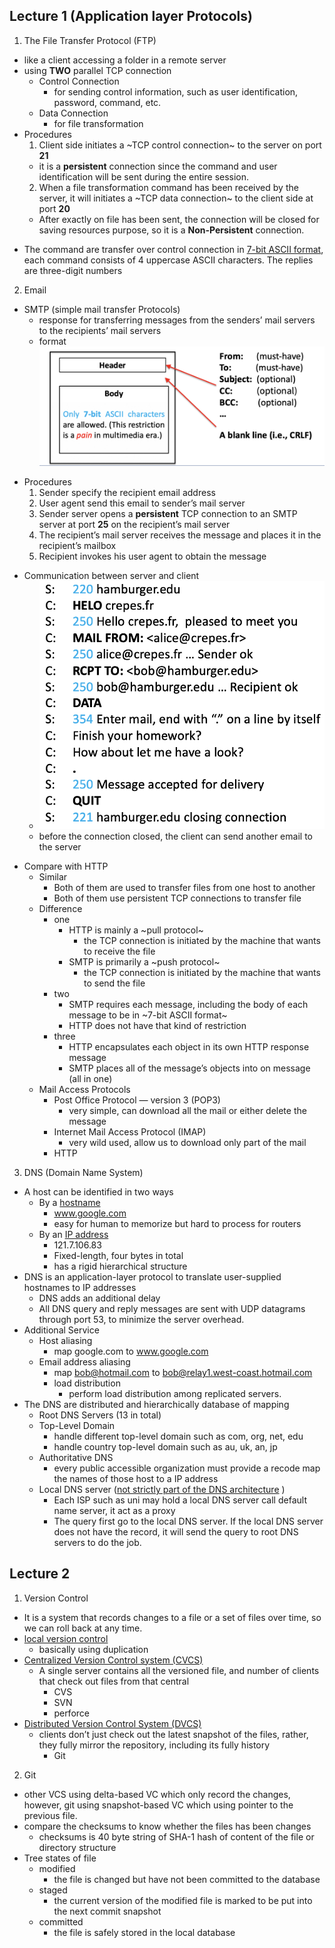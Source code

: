 ## Lecture 1 (Application layer Protocols)

1. The File Transfer Protocol (FTP)
  - like a client accessing a folder in a remote server
  - using **TWO** parallel TCP connection
    - Control Connection
      - for sending control information, such as user identification, password, command, etc.
    - Data Connection
      - for file transformation
  - Procedures
    1. Client side initiates a ~TCP control connection~ to the server on port **21**
      *  it is a **persistent** connection since the command and user identification will be sent during the entire session.
    2. When a file transformation command has been received by the server, it will initiates a ~TCP data connection~ to the client side at port **20**
      * After exactly on file has been sent, the connection will be closed for saving resources purpose, so it is a **Non-Persistent** connection.

  * The command are transfer over control connection in <u>7-bit ASCII format</u>, each command consists of 4 uppercase ASCII characters. The replies are three-digit numbers
2. Email
  * SMTP (simple mail transfer Protocols)
    * response for transferring messages from the senders’ mail servers to the recipients’ mail servers
    * format
      ![0F35C341-A2F3-4267-A6F8-0D93EABC9366](assets/0F35C341-A2F3-4267-A6F8-0D93EABC9366.png)
  - Procedures
    1. Sender specify the recipient email address
    2. User agent send this email to sender’s mail server
    3. Sender server opens a **persistent** TCP connection to an SMTP server at port **25** on the recipient’s mail server
    4. The recipient’s mail server receives the message and places it in the recipient’s mailbox
    5. Recipient invokes his user agent to obtain the message
  * Communication between server and client
    * ![6D6C419A-3A07-41B1-B812-3D2DBBAF88C8](assets/6D6C419A-3A07-41B1-B812-3D2DBBAF88C8.png)
    * before the connection closed, the client can send another email to the server
  - Compare with HTTP
    - Similar
      - Both of them are used to transfer files from one host to another
      - Both of them use persistent TCP connections to transfer file
    - Difference
      - one
        - HTTP is mainly a ~pull protocol~
          - the TCP connection is initiated by the machine that wants to receive the file
        - SMTP is primarily a ~push protocol~
          - the TCP connection is initiated by the machine that wants to send the file
      - two
        - SMTP requires each message, including the body of each message to be in ~7-bit ASCII format~
        - HTTP does not have that kind of restriction
      - three
        - HTTP encapsulates each object in its own HTTP response message
        - SMTP places all of the message’s objects into on message (all in one)
    - Mail Access Protocols
      - Post Office Protocol — version 3 (POP3)
        - very simple, can download all the mail or either delete the message
      - Internet Mail Access Protocol (IMAP)
        - very wild used, allow us to download only part of the mail
      - HTTP
3. DNS (Domain Name System)
  - A host can be identified in two ways
    - By a <u>hostname</u>
      - www.google.com
      - easy for human to memorize but hard to process for routers
    - By an <u>IP address</u>
      - 121.7.106.83
      - Fixed-length, four bytes in total
      - has a rigid hierarchical structure
  - DNS is an application-layer protocol to translate user-supplied hostnames to IP addresses
    - DNS adds an additional delay
    - All DNS query and reply messages are sent with UDP datagrams through port 53, to minimize the server overhead.
  - Additional Service
    - Host aliasing
      - map google.com to www.google.com
    - Email address aliasing
      - map bob@hotmail.com to bob@relay1.west-coast.hotmail.com
      - load distribution
        - perform load distribution among replicated servers.
  - The DNS are distributed and hierarchically database of mapping
    - Root DNS Servers (13 in total)
    - Top-Level Domain
      - handle different top-level domain such as com, org, net, edu
      - handle country top-level domain such as au, uk, an, jp
    - Authoritative DNS
      - every public accessible organization must provide a recode map the names of those host to a IP address
    - Local DNS server (<u>not strictly part of the DNS architecture</u> )
      - Each ISP  such as uni may hold a local DNS server call default name server, it act as a proxy
      - The query first go to the local DNS server. If the local DNS server does not have the record, it will send the query to root DNS servers to do the job.
## Lecture 2

1. Version Control
  * It is a system that records changes to a file or a set of files over time, so we can roll back at any time.
  * <u>local version control</u>
    * basically using duplication
  * <u>Centralized Version Control system (CVCS)</u>
    * A single server contains all the versioned file, and number of clients that check out files from that central
      * CVS
      * SVN
      * perforce
  * <u>Distributed Version Control System (DVCS)</u>
    * clients don’t just check out the latest snapshot of the files, rather, they fully mirror the repository, including its fully history
      * Git
2. Git
  * other VCS using delta-based VC which only record the changes, however, git using snapshot-based VC which using pointer to the previous file.
  * compare the checksums to know whether the  files has been changes
    * checksums is 40 byte string of SHA-1 hash of content of the file or directory structure
  * Tree states of file
    * modified 
      * the file is changed but have not been committed to the database
    * staged
      * the current version of the modified file is marked to be put into the next commit snapshot
    * committed
      * the file is safely stored in the local database
